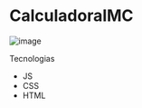 # CalculadoraIMC

![image](https://github.com/sararoseanemota/CalculadoraIMC/assets/80297582/6f1482ab-db54-4d0c-adff-d900ba133cf0)

Tecnologias
- JS
- CSS
- HTML
